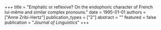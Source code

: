 +++
title = "Emphatic or reflexive? On the endophoric character of French lui-même and similar complex pronouns."
date = 1995-01-01
authors = ["Anne Zribi-Hertz"]
publication_types = ["2"]
abstract = ""
featured = false
publication = "*Journal of Linguistics*"
+++

